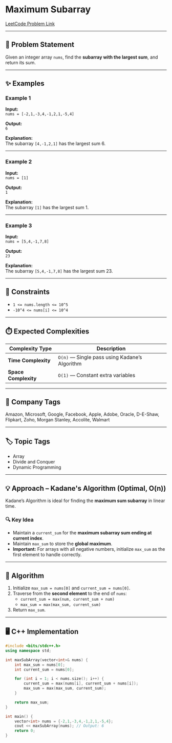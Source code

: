 # Maximum Subarray

[LeetCode Problem Link](https://leetcode.com/problems/maximum-subarray/)

---

## 📌 Problem Statement
Given an integer array `nums`, find the **subarray with the largest sum**, and return its sum.

---

## ✨ Examples

### Example 1
**Input:**  
`nums = [-2,1,-3,4,-1,2,1,-5,4]`  

**Output:**  
`6`  

**Explanation:**  
The subarray `[4,-1,2,1]` has the largest sum 6.

---

### Example 2
**Input:**  
`nums = [1]`  

**Output:**  
`1`  

**Explanation:**  
The subarray `[1]` has the largest sum 1.

---

### Example 3
**Input:**  
`nums = [5,4,-1,7,8]`  

**Output:**  
`23`  

**Explanation:**  
The subarray `[5,4,-1,7,8]` has the largest sum 23.

---

## 🎯 Constraints
- `1 <= nums.length <= 10^5`  
- `-10^4 <= nums[i] <= 10^4`

---

## ⏱️ Expected Complexities
| Complexity Type | Description |
|-----------------|-------------|
| **Time Complexity** | `O(n)` — Single pass using Kadane’s Algorithm |
| **Space Complexity** | `O(1)` — Constant extra variables |

---

## 🏢 Company Tags
Amazon, Microsoft, Google, Facebook, Apple, Adobe, Oracle, D-E-Shaw, Flipkart, Zoho, Morgan Stanley, Accolite, Walmart

---

## 🏷️ Topic Tags
- Array  
- Divide and Conquer  
- Dynamic Programming  

---

## 💡 Approach – Kadane's Algorithm (Optimal, O(n))
Kadane’s Algorithm is ideal for finding the **maximum sum subarray** in linear time.

### 🔍 Key Idea
- Maintain a `current_sum` for the **maximum subarray sum ending at current index**.  
- Maintain `max_sum` to store the **global maximum**.  
- **Important:** For arrays with all negative numbers, initialize `max_sum` as the first element to handle correctly.

---

## 🧠 Algorithm
1. Initialize `max_sum = nums[0]` and `current_sum = nums[0]`.  
2. Traverse from the **second element** to the end of `nums`:  
   - `current_sum = max(num, current_sum + num)`  
   - `max_sum = max(max_sum, current_sum)`  
3. Return `max_sum`.

---

## 🖥️ C++ Implementation

```cpp
#include <bits/stdc++.h>
using namespace std;

int maxSubArray(vector<int>& nums) {
    int max_sum = nums[0];
    int current_sum = nums[0];

    for (int i = 1; i < nums.size(); i++) {
        current_sum = max(nums[i], current_sum + nums[i]);
        max_sum = max(max_sum, current_sum);
    }

    return max_sum;
}

int main() {
    vector<int> nums = {-2,1,-3,4,-1,2,1,-5,4};
    cout << maxSubArray(nums); // Output: 6
    return 0;
}
```